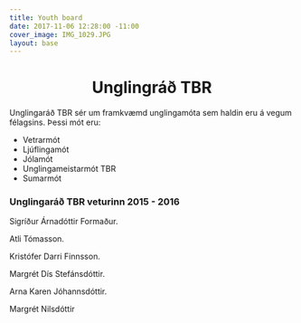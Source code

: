 ```yaml
---
title: Youth board
date: 2017-11-06 12:28:00 -11:00
cover_image: IMG_1029.JPG
layout: base
---
```


<head>
	<link href='http://fonts.googleapis.com/css?family=Lobster' rel='stylesheet' type='text/css'>
</head>
<body>
	<h1 class="board_text" align="center">Unglingráð TBR</h1>
	<section class="long_text">
		<p>Unglingaráð TBR sér um framkvæmd unglingamóta sem haldin eru á vegum félagsins. Þessi mót eru:</p>
		<ul>
			<li>Vetrarmót</li>
			<li>Ljúflingamót</li>
			<li>Jólamót</li>
			<li>Unglingameistarmót TBR</li>
			<li>Sumarmót</li>
		</ul>
		<h3 class="board_text" id="dividerLine"><Span>Unglingaráð TBR veturinn 2015 - 2016</Span></h3>
		<p><i class="fa fa-user"></i> Sigríður Árnadóttir <i class="fa fa-arrow-right"></i> Formaður.</p>
		<p>Atli Tómasson.</p>
		<p>Kristófer Darri Finnsson.</p>
		<p>Margrét Dís Stefánsdóttir.</p>
		<p>Arna Karen Jóhannsdóttir.</p>
		<p>Margrét Nilsdóttir</p>
	</section>
</body>
